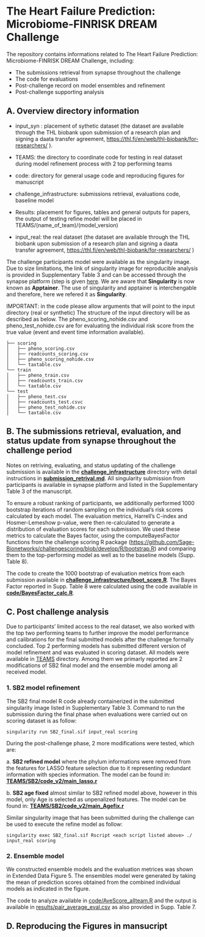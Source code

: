 # The Heart Failure Prediction: Microbiome-FINRISK DREAM Challenge

The repository contains informations related to The Heart Failure Prediction: Microbiome-FINRISK DREAM Challenge, including:
* The submissions retrieval from synapse throughout the challenge
* The code for evaluations
* Post-challenge record on model ensembles and refinement
* Post-challenge supporting analysis

## A. Overview directory information

* input_syn : placement of sythetic dataset (the dataset are available through the THL biobank upon submission of a research plan and signing a daata transfer agreement, https://thl.fi/en/web/thl-biobank/for-researchers/ ).

* TEAMS: the directory to coordinate  code for testing in real dataset during model refinement process with 2 top performing teams

* code: directory for general usage code and reproducing figures for manuscript

* challenge_infrastructure: submissions retrieval, evaluations code, baseline model

* Results: placement for figures, tables and general outputs for papers, the output of testing refine model will be placed in TEAMS/(name_of_team)/(model_version)

* input_real: the real dataset (the dataset are available through the THL biobank upon submission of a research plan and signing a daata transfer agreement, https://thl.fi/en/web/thl-biobank/for-researchers/ )

The challenge participants model were available as the singularity image. Due to size limitations, the link of singularity image for reproducible analysis is provided in Supplementary Table 3 and can be accessed through the synapse platform (step is given [here](https://help.synapse.org/docs/Downloading-Data-Programmatically.2003796248.html). We are aware that **Singularity** is now known as **Apptainer**. The use of singularity and apptainer is interchengable and therefore, here we refered it as **Singularity**.

IMPORTANT: in the code please allow arguments that will point to the input directory (real or synthetic)
The structure of the input directory will be as described as below. The pheno_scoring_nohide.csv and  pheno_test_nohide.csv are for evaluating the individual risk score from the true value (event and event time information available).

```
├── scoring
│   ├── pheno_scoring.csv
│   ├── readcounts_scoring.csv
│   ├── pheno_scoring_nohide.csv
│   └── taxtable.csv
└── train
│   ├── pheno_train.csv
│   ├── readcounts_train.csv
│   └── taxtable.csv
└── test
│   ├── pheno_test.csv
│   ├── readcounts_test.csvc
│   ├── pheno_test_nohide.csv
│   └── taxtable.csv
```

## B. The submissions retrieval, evaluation, and status update from synapse throughout the challenge period

Notes on retriving, evaluating, and status updating of the challenge submission is available in the **[challenge_infrastructure](https://github.com/FinriskHFDREAM/FinriskHF_post1/tree/main/challenge_infrastructure)** directory with detail instructions in **[submission_retrival.md](https://github.com/FinriskHFDREAM/FinriskHF_post1/blob/main/challenge_infrastructure/submission_retrival.md)**.
All singularity submission from participants is available in synapse platform and listed in the Supplementary Table 3 of the manuscript.

To ensure a robust ranking of participants, we additionally performed 1000 bootstrap iterations of random sampling on the individual’s risk scores calculated by each model. The evaluation metrics, Harrell’s C-index and Hosmer-Lemeshow p-value, were then re-calculated to generate a distribution of evaluation scores for each submission. We used these metrics to calculate the Bayes factor, using the computeBayesFactor functions from the challenge scoring R package (https://github.com/Sage-Bionetworks/challengescoring/blob/develop/R/bootstrap.R) and comparing them to the top-performing model as well as to the baseline models (Supp. Table 8). 

The code to create the 1000 bootstrap of evaluation metrics from each submission available in **[challenge_infrastructure/boot_score.R](https://github.com/FinriskHFDREAM/FinriskHF_post1/blob/main/challenge_infrastructure/boot_score.R)**. 
The Bayes Factor reported in Supp. Table 8 were  calculated using the code available in **[code/BayesFactor_calc.R](https://github.com/FinriskHFDREAM/FinriskHF_post1/blob/main/code/BayesFactor_calc.R)**. 


## C. Post challenge analysis

Due to participants’ limited access to the real dataset, we also worked with the top two performing teams to further improve the model performance and calibrations for the final submitted models after the challenge formally concluded. Top 2 performing models has submitted different version of model refinement and was evaluated in scoring dataset. All models were available in [TEAMS](https://github.com/FinriskHFDREAM/FinriskHF_post1/tree/main/TEAMS) directory. Among them we primarly reported are 2 modifications of SB2 final model and the ensemble model among all received model. 

### 1. SB2 model refinement

The SB2 final model R code already containerized in the submitted singularity image listed in Supplementary Table 3.
Command to run the submission during the final phase when evaluations were carried out on scoring dataset is as follow:

```
singularity run SB2_final.sif input_real scoring
```
During the post-challenge phase, 2 more modifications were tested, which are:

a. **SB2 refined model** where the phylum informations were removed from the features for LASSO feature selection due to it representing redundant information with species information. The model can be found in: **[TEAMS/SB2/code_v2/main_lasso.r](https://github.com/FinriskHFDREAM/FinriskHF_post1/blob/main/TEAMS/SB2/code_v2/main_lasso.r)**

b. **SB2 age fixed** almost similar to SB2 refined model above, however in this model, only Age is selected as unpenalized features. The model can be found in: **[TEAMS/SB2/code_v2/main_Agefix.r](https://github.com/FinriskHFDREAM/FinriskHF_post1/blob/main/TEAMS/SB2/code_v2/main_Agefix.r)**

Similar singularity image that has been submitted during the challenge can be used to execute the refine model as follow:

```
singularity exec SB2_final.sif Rscript <each script listed above> ./ input_real scoring
```

### 2. Ensemble model

We constructed ensemble models and the evaluation metrices was shown in Extended Data Figure 5. The ensembles model were generated by taking the mean of prediction scores obtained from the combined individual models as indicated in the figure.

The code to analyze available in [code/AveScore_allteam.R](https://github.com/FinriskHFDREAM/FinriskHF_post1/blob/main/code/AveScore_allteam.R) and the output is available in [results/pair_average_eval.csv](https://github.com/FinriskHFDREAM/FinriskHF_post1/blob/main/results/pair_average_eval.csv) as also provided in Supp. Table 7. 


## D. Reproducing the Figures in mansucript




